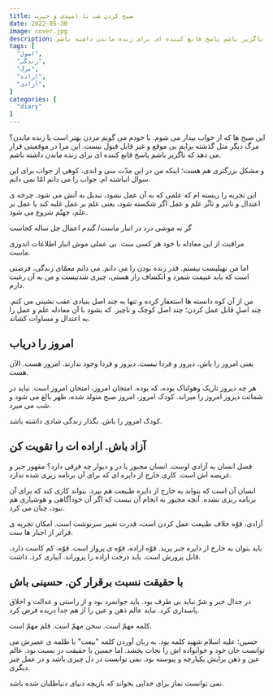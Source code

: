 ```yaml
---
title: صبح کردن شب نا امیدی و حیرت
date: 2022-05-30
image: cover.jpg
description: این صبح ها که از خواب بیدار می شوم. با خودم می گویم مردن بهتر است یا زنده ماندن؟ مرگ دیگر مثل گذشته برایم بی موقع و غیر قابل قبول نیست. این  مرا در موقعیتی قرار می دهد که ناگزیر باشم پاسخ قانع کننده ای برای زنده ماندن داشته باشم.
tags: [
  "اصول",
  "زندگی",
  "مرگ",
  "اراده",
  "آزادی",
]
categories: [
  "diary"
]
---
```

این صبح ها که از خواب بیدار می شوم. با خودم می گویم مردن بهتر است یا زنده ماندن؟ مرگ دیگر مثل گذشته برایم بی موقع و غیر قابل قبول نیست. این  مرا در موقعیتی قرار می دهد که ناگزیر باشم پاسخ قانع کننده ای برای زنده ماندن داشته باشم.

و مشکل بزرگتری هم هست؛ اینکه من در این مدّت سی و اندی، کوهی از جواب برای این سوال انباشته ام. جواب را می دانم امّا نمی دانم.

این تجربه را زیسته ام که علمی که به آن عمل نشود، تبدیل به آتش می شود. چرخه ی اعتدال و تاثیر و تاثّر علم و عمل اگر شکسته شود، یعنی علم بر عمل غلبه کند یا عمل بر علم، جهنّم شروع می شود.

گر نه موشی دزد در انبار ماست/ گندم اعمال چل ساله کجاست

مراقبت از این معادله با خود هر کسی ست. بی عملی موش انبار اطلاعات اندوزی ماست.

اما من نهیلیست نیستم. قدر زنده بودن را می دانم. می دانم معمّای زندگی، فرصتی است که باید غنیمت شمرد و انکشاف راز هستی، چیزی شدنیست و من به آن رغبت دارم.

من از آن کوه دانسته ها استغفار کرده و تنها به چند اصل بنیادی عقب نشینی می کنم. چند اصلِ قابل عمل کردن؛ چند اصل کوچک و ناچیز.
 که بشود با آن معادله علم و عمل را به اعتدال و مساوات کشاند.

## امروز را دریاب

یعنی امروز را باش، دیروز و فردا نیست. دیروز و فردا وجود ندارند. امروز هست. الآن هست.

هر چه دیروز تاریک وهولناک بوده، که بوده. امتحان امروز، امتحان امروز است. نباید در شماتت دیروز امروز را میراند. کودک امروز، امروز صبح متولد شده، ظهر بالغ می شود و شب می میرد.

کودک امروز را باش. بگذار زندگی شادی داشته باشد.

## آزاد باش. اراده ات را تقویت کن

فصل انسان به آزادی اوست. انسان مجبور با در و دیوار چه فرقی دارد؟ مقهور جبر و غریضه اش است. کاری خارج از دایره ای که برای آن برنامه ریزی شده ندارد.

انسان آن است که بتواند به خارج از دایره طبیعت هم بپرد. بتواند کاری کند که برای آن برنامه ریزی نشده. آنچه مجبور به انجام آن نیست که اگر آن خودآگاهی و هوشیاری هم نبود، چنان می کرد.

آزادی، قوّه خلاف طبیعت عمل کردن است، قدرت تغییر سرنوشت است. امکان تجربه ی فراتر از اجبار ها ست.

باید بتوان به خارج از دایره جبر پرید. قوّه اراده، قوّه ی پرواز است. قوّه، کم کاست دارد، قابل پرورش است. باید درخت اراده را پروراند. آبیاری کرد. داشت.

## با حقیقت نسبت برقرار کن. حسینی باش

در جدال خیر و شرّ نباید بی طرف بود. باید جوانمرد بود و از راستی و عدالت و اخلاق پاسداری کرد. نباید عالم ذهن و عین را از هم جدا دریده فرض کرد.

کلمه مهمّ است. سخن مهمّ است. قلم مهمّ است.

حسین؛ علیه اسلام شهید کلمه بود. به زبان آوردن کلمه "بیعت" با ظلمه ی عصرش می توانست جان خود و خوانواده اش را نجات بخشد. اما حسین با حقیقت در نسبت بود. عالم عین و ذهن برایش یکپارچه و پیوسته بود. نمی توانست در دل چیزی باشد و در عمل چیز دیگری.

نمی توانست نماز برای خدایی بخواند که بازیچه دنیای دنیاطلبان شده باشد.

